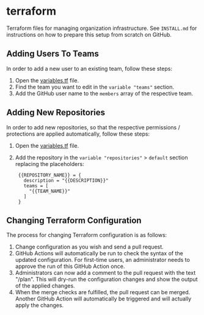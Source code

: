 # terraform
Terraform files for managing organization infrastructure. See `INSTALL.md` for instructions on how to prepare this setup from scratch on GitHub.

## Adding Users To Teams

In order to add a new user to an existing team, follow these steps:

1. Open the [variables.tf](https://github.com/mage-os/terraform/blob/main/variables.tf) file.
2. Find the team you want to edit in the `variable "teams"` section.
3. Add the GitHub user name to the `members` array of the respective team.

## Adding New Repositories

In order to add new repositories, so that the respective permissions / protections are applied automatically, follow these steps:

1. Open the [variables.tf](https://github.com/mage-os/terraform/blob/main/variables.tf) file.
2. Add the repository in the `variable "repositories"` > `default` section replacing the placeholders:

        {{REPOSITORY_NAME}} = {
          description = "{{DESCRIPTION}}"
          teams = [
            "{{TEAM_NAME}}"
          ]
        }

## Changing Terraform Configuration


The process for changing Terraform configuration is as follows:

1. Change configuration as you wish and send a pull request.
2. GitHub Actions will automatically be run to check the syntax of the updated configuration. For first-time users, an administrator needs to approve the run of this GitHub Action once.
3. Administrators can now add a comment to the pull request with the text "/plan". This will dry-run the configuration changes and show the output of the applied changes.
4. When the merge checks are fulfilled, the pull request can be merged. Another GitHub Action will automatically be triggered and will actually apply the changes.
